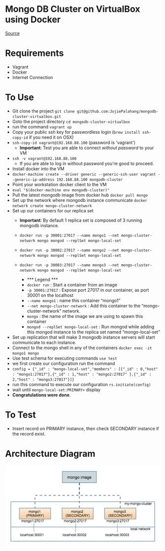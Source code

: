 # Mongo DB Cluster on VirtualBox using Docker
 [Source](http://www.sohamkamani.com/blog/2016/06/30/docker-mongo-replica-set)

# Requirements 
 - Vagrant 
 - Docker
 - Internet Connection

# To Use
 - Git clone the project `git clone git@github.com:JojiePalahang/mongodb-cluster-virtualbox.git`
 - Goto the project directory `cd mongodb-cluster-virtualbox`
 - run the command `vagrant up`
 - Copy your public ssh key for passwordless login (`brew install ssh-copy-id` if you need it on OSX)
 - `ssh-copy-id vagrant@192.168.88.100` (password is 'vagrant')
    - **Important**: Test you are able to connect *without password* to your VM
 - `ssh -v vagrant@192.168.88.100`
    - If you are able to log in without password you're good to proceed.
 - Install docker into the VM
 - `docker-machine create --driver generic --generic-ssh-user vagrant --generic-ip-address 192.168.88.100 mongodb-cluster`
 - Point your workstation docker client to the VM
 - `eval "$(docker-machine env mongodb-cluster)"`
 - Pull the latest mongodb image from docker hub `docker pull mongo`
 - Set up the network where mongodb instance communicate `docker network create mongo-cluster-network`
 - Set up our containers for our replica set 
    - **Important**: By default 1 replica set is composed of 3 running mongodb instance.
    - `docker run -p 30001:27017 --name mongo1 --net mongo-cluster-network mongo mongod --replSet mongo-local-set`
    - `docker run -p 30002:27017 --name mongo2 --net mongo-cluster-network mongo mongod --replSet mongo-local-set`
    - `docker run -p 30003:27017 --name mongo3 --net mongo-cluster-network mongo mongod --replSet mongo-local-set`  

        - *** Legend ***
        - `docker run` : Start a container from an image
        - `-p 30001:27017` : Expose port 27017 in our container, as port 30001 on the localhost
        - `--name mongo1` : name this container “mongo1”
        - `--net mongo-cluster-network` : Add this container to the “mongo-cluster-network” network.
        - `mongo` : the name of the image we are using to spawn this container
        - `mongod --replSet mongo-local-set` : Run mongod while adding this mongod instance to the replica set named “mongo-local-set” 
 - Set up replication that will make 3 mongodb instance servers will start communicate to each instance.
 - Connect to the mongo shell in any of the containers `docker exec -it mongo1 mongo`
 - Use test schema for executing commands `use test`
 - we first create our configuration run the command   
 - `config = {"_id" : "mongo-local-set","members" : [{"_id" : 0,"host" : "mongo1:27017"},{"_id" : 1,"host" : "mongo2:27017"	},{"_id" : 2,"host" : "mongo3:27017"}]}`
 - run this command to execute our configuration `rs.initiate(config)`
 - wait until `mongo-local-set:PRIMARY>` display
 - <b>Congratulations were done</b>.

# To Test
 - Insert record on PRIMARY instance, then check SECONDARY instance if the record exist.


# Architecture Diagram

 ![Architecture](docs/architecture-diagram.png?raw=true)